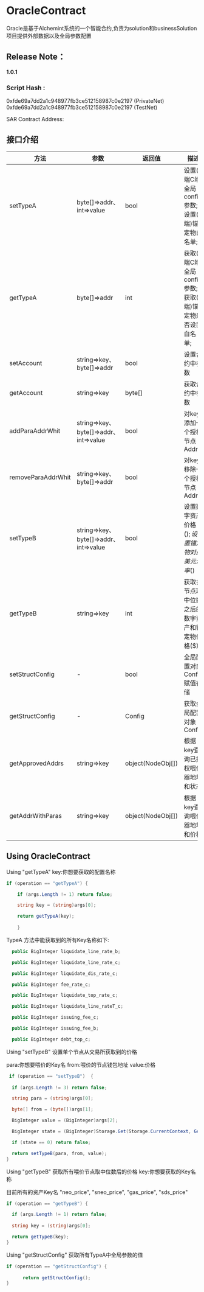 # OracleContract 

Oracle是基于Alchemint系统的一个智能合约,负责为solution和businessSolution项目提供外部数据以及全局参数配置

## Release Note：

**1.0.1**

### Script Hash : 

0xfde69a7dd2a1c948977fb3ce512158987c0e2197 (PrivateNet)  
0xfde69a7dd2a1c948977fb3ce512158987c0e2197 (TestNet)  

SAR Contract Address: 

## 接口介绍

 方法  | 参数 | 返回值 | 描述 |
--- | --- | --- | --- 
setTypeA | byte[]=>addr、int=>value | bool | 设置(B端C端)全局config参数;设置(B端)锚定物白名单;
getTypeA | byte[]=>addr | int | 获取(B端C端)全局config参数;获取(B端)锚定物是否设置白名单;
setAccount | string=>key、byte[]=>addr | bool | 设置合约中参数
getAccount | string=>key | byte[] | 获取合约中参数
addParaAddrWhit | string=>key、byte[]=>addr、int=>value | bool | 对key添加一个授权节点Addr
removeParaAddrWhit | string=>key、byte[]=>addr | bool | 对key移除一个授权节点Addr
setTypeB | string=>key、byte[]=>addr、int=>value | bool | 设置数字资产价格($);设置锚定物对应美元汇率($)
getTypeB | string=>key | int | 获取多节点取中位数之后的数字资产和锚定物价格($)
setStructConfig | - | bool | 全局配置对象Config赋值存储
getStructConfig | - | Config | 获取全局配置对象Config
getApprovedAddrs | string=>key | object(NodeObj[]) | 根据key查询已授权喂价器地址和状态
getAddrWithParas | string=>key | object(NodeObj[]) | 根据key查询喂价器地址和价格

## Using OracleContract 

Using "getTypeA" key:你想要获取的配置名称
```C#
if (operation == "getTypeA") {

    if (args.Length != 1) return false;

    string key = (string)args[0];

    return getTypeA(key); 
    
    }
```
TypeA 方法中能获取到的所有Key名称如下:
```C#
  public BigInteger liquidate_line_rate_b;

  public BigInteger liquidate_line_rate_c;

  public BigInteger liquidate_dis_rate_c;

  public BigInteger fee_rate_c;

  public BigInteger liquidate_top_rate_c;

  public BigInteger liquidate_line_rateT_c;

  public BigInteger issuing_fee_c;

  public BigInteger issuing_fee_b;

  public BigInteger debt_top_c;
```
Using "setTypeB" 设置单个节点从交易所获取到的价格

para:你想要喂价的Key名
from:喂价的节点钱包地址
value:价格

```C#
 if (operation == "setTypeB")  {
  
  if (args.Length != 3) return false;

  string para = (string)args[0];

  byte[] from = (byte[])args[1];

  BigInteger value = (BigInteger)args[2];

  BigInteger state = (BigInteger)Storage.Get(Storage.CurrentContext, GetParaAddrKey(para, from)).AsBigInteger();

  if (state == 0) return false;

  return setTypeB(para, from, value);
}
```
Using "getTypeB" 获取所有喂价节点取中位数后的价格 key:你想要获取的Key名称 

目前所有的资产Key名 "neo_price", "sneo_price", "gas_price", "sds_price"
```C#
if (operation == "getTypeB") {

  if (args.Length != 1) return false;
 
  string key = (string)args[0];

  return getTypeB(key);
}
```
Using "getStructConfig" 获取所有TypeA中全局参数的值
```C#
if (operation == "getStructConfig") {
               
      return getStructConfig();
}
```



